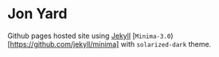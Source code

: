 # Jon Yard

Github pages hosted site using [Jekyll](https://jekyllrb.com/) [`Minima-3.0`)[https://github.com/jekyll/minima] with `solarized-dark` theme.